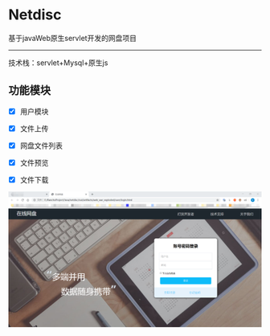 # Netdisc
基于javaWeb原生servlet开发的网盘项目
***
技术栈：servlet+Mysql+原生js





## 功能模块

* [x] 用户模块
* [x] 文件上传
* [x] 网盘文件列表
* [x] 文件预览
* [x] 文件下载





![网盘页面](img/ui.png)



